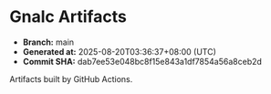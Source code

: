 # Gnalc Artifacts

- **Branch:** main
- **Generated at:** 2025-08-20T03:36:37+08:00 (UTC)
- **Commit SHA:** dab7ee53e048bc8f15e843a1df7854a56a8ceb2d

Artifacts built by GitHub Actions.  

